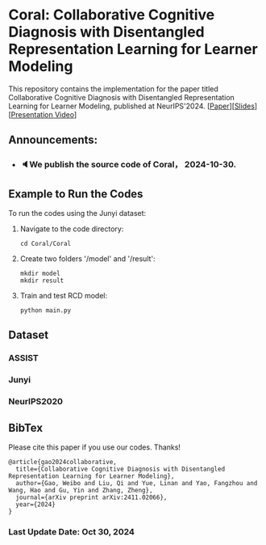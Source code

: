 # Coral: Collaborative Cognitive Diagnosis with Disentangled Representation Learning for Learner Modeling

This repository contains the implementation for the paper titled Collaborative Cognitive Diagnosis with Disentangled Representation Learning for Learner Modeling, published at NeurIPS'2024. [[Paper](https://arxiv.org/pdf/2411.02066)][[Slides](./Coral_slides.pdf)][[Presentation Video](https://recorder-v3.slideslive.com/#/share?share=97617&s=466afef2-abbf-4458-87a8-dc4429b4095f)]

Announcements:
--
- ### 🔈We publish the source code of Coral， 2024-10-30. 

## Example to Run the Codes
To run the codes using the Junyi dataset:
1. Navigate to the code directory:
   ```
   cd Coral/Coral
   ```
2. Create two folders '/model' and '/result':
   ```
   mkdir model
   mkdir result
   ```

3. Train and test RCD model:
   ```
   python main.py
   ```

## Dataset
### ASSIST
### Junyi
### NeurIPS2020

## BibTex
Please cite this paper if you use our codes. Thanks!

```
@article{gao2024collaborative,
  title={Collaborative Cognitive Diagnosis with Disentangled Representation Learning for Learner Modeling},
  author={Gao, Weibo and Liu, Qi and Yue, Linan and Yao, Fangzhou and Wang, Hao and Gu, Yin and Zhang, Zheng},
  journal={arXiv preprint arXiv:2411.02066},
  year={2024}
}
```

### Last Update Date: Oct 30, 2024
